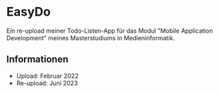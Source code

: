 # EasyDo

Ein re-upload meiner Todo-Listen-App für das Modul "Mobile Application Development" meines Masterstudiums in Medieninformatik.

## Informationen
- Upload: Februar 2022
- Re-upload: Juni 2023
